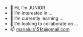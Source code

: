 - 👋 Hi, I’m JUNIOR
- 👀 I’m interested in ...
- 🌱 I’m currently learning ...
- 💞️ I’m looking to collaborate on ...
- 📫 marialuis1514@gmail.com

<!---
juniormaria13/juniormaria13 is a ✨ special ✨ repository because its `README.md` (this file) appears on your GitHub profile.
You can click the Preview link to take a look at your changes.
--->
